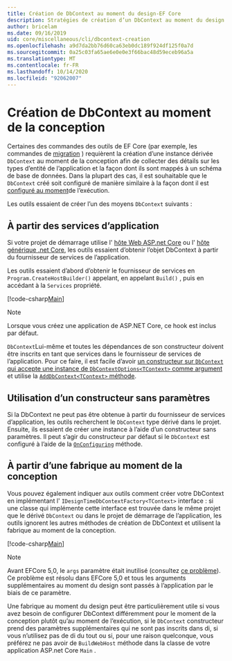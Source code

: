 ```yaml
---
title: Création de DbContext au moment du design-EF Core
description: Stratégies de création d’un DbContext au moment du design avec Entity Framework Core
author: bricelam
ms.date: 09/16/2019
uid: core/miscellaneous/cli/dbcontext-creation
ms.openlocfilehash: a9d7da2bb76d60ca63eb0dc189f924df125f0a7d
ms.sourcegitcommit: 0a25c03fa65ae6e0e0e3f66bac48d59eceb96a5a
ms.translationtype: MT
ms.contentlocale: fr-FR
ms.lasthandoff: 10/14/2020
ms.locfileid: "92062007"
---
```

# <a name="design-time-dbcontext-creation"></a>Création de DbContext au moment de la conception

Certaines des commandes des outils de EF Core (par exemple, les commandes de [migration][1] ) requièrent la création d’une instance dérivée `DbContext` au moment de la conception afin de collecter des détails sur les types d’entité de l’application et la façon dont ils sont mappés à un schéma de base de données. Dans la plupart des cas, il est souhaitable que le `DbContext` créé soit configuré de manière similaire à la façon dont il est [configuré au moment][2]de l’exécution.

Les outils essaient de créer l’un des moyens `DbContext` suivants :

## <a name="from-application-services"></a>À partir des services d’application

Si votre projet de démarrage utilise l' [hôte Web ASP.net Core][3] ou l' [hôte générique .net Core][4], les outils essaient d’obtenir l’objet DbContext à partir du fournisseur de services de l’application.

Les outils essaient d’abord d’obtenir le fournisseur de services en `Program.CreateHostBuilder()` appelant, en appelant `Build()` , puis en accédant à la `Services` propriété.

[!code-csharp[Main](../../../../samples/core/Miscellaneous/CommandLine/ApplicationService.cs)]

> [!NOTE]
> Lorsque vous créez une application de ASP.NET Core, ce hook est inclus par défaut.

`DbContext`Lui-même et toutes les dépendances de son constructeur doivent être inscrits en tant que services dans le fournisseur de services de l’application. Pour ce faire, il est facile d’avoir [un constructeur sur `DbContext` qui accepte une instance de `DbContextOptions<TContext>` comme argument][5] et utilise la [ `AddDbContext<TContext>` méthode][6].

## <a name="using-a-constructor-with-no-parameters"></a>Utilisation d’un constructeur sans paramètres

Si la DbContext ne peut pas être obtenue à partir du fournisseur de services d’application, les outils recherchent le `DbContext` type dérivé dans le projet. Ensuite, ils essaient de créer une instance à l’aide d’un constructeur sans paramètres. Il peut s’agir du constructeur par défaut si le `DbContext` est configuré à l’aide de la [`OnConfiguring`][7] méthode.

## <a name="from-a-design-time-factory"></a>À partir d’une fabrique au moment de la conception

Vous pouvez également indiquer aux outils comment créer votre DbContext en implémentant l' `IDesignTimeDbContextFactory<TContext>` interface : si une classe qui implémente cette interface est trouvée dans le même projet que le dérivé `DbContext` ou dans le projet de démarrage de l’application, les outils ignorent les autres méthodes de création de DbContext et utilisent la fabrique au moment de la conception.

[!code-csharp[Main](../../../../samples/core/Miscellaneous/CommandLine/BloggingContextFactory.cs)]

> [!NOTE]
> Avant EFCore 5,0, le `args` paramètre était inutilisé (consultez [ce problème][8]).
> Ce problème est résolu dans EFCore 5,0 et tous les arguments supplémentaires au moment du design sont passés à l’application par le biais de ce paramètre.

Une fabrique au moment du design peut être particulièrement utile si vous avez besoin de configurer DbContext différemment pour le moment de la conception plutôt qu’au moment de l’exécution, si le `DbContext` constructeur prend des paramètres supplémentaires qui ne sont pas inscrits dans di, si vous n’utilisez pas de di du tout ou si, pour une raison quelconque, vous préférez ne pas avoir de `BuildWebHost` méthode dans la classe de votre application ASP.net Core `Main` .

  [1]: xref:core/managing-schemas/migrations/index
  [2]: xref:core/miscellaneous/configuring-dbcontext
  [3]: /aspnet/core/fundamentals/host/web-host
  [4]: /aspnet/core/fundamentals/host/generic-host
  [5]: xref:core/miscellaneous/configuring-dbcontext#constructor-argument
  [6]: xref:core/miscellaneous/configuring-dbcontext#using-dbcontext-with-dependency-injection
  [7]: xref:core/miscellaneous/configuring-dbcontext#onconfiguring
  [8]: https://github.com/aspnet/EntityFrameworkCore/issues/8332
